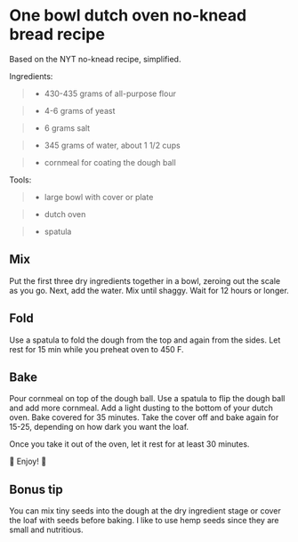 # One bowl dutch oven no-knead bread recipe

Based on the NYT no-knead recipe, simplified.

Ingredients:

>- 430-435 grams of all-purpose flour

>- 4-6 grams of yeast

>- 6 grams salt

>- 345 grams of water, about 1 1/2 cups

>- cornmeal for coating the dough ball

Tools:

>- large bowl with cover or plate

>- dutch oven

>- spatula

## Mix

Put the first three dry ingredients together in a bowl, zeroing out the scale as you go.
Next, add the water. 
Mix until shaggy.
Wait for 12 hours or longer.

## Fold

Use a spatula to fold the dough from the top and again from the sides.
Let rest for 15 min while you preheat oven to 450 F.

## Bake

Pour cornmeal on top of the dough ball. Use a spatula to flip the dough ball and add more cornmeal. 
Add a light dusting to the bottom of your dutch oven.
Bake covered for 35 minutes.
Take the cover off and bake again for 15-25, depending on how dark you want the loaf.

Once you take it out of the oven, let it rest for at least 30 minutes.

🍞 Enjoy! 🥖

## Bonus tip

You can mix tiny seeds into the dough at the dry ingredient stage or cover the loaf with seeds before baking.
I like to use hemp seeds since they are small and nutritious.
